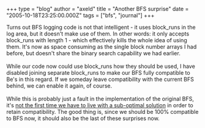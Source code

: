 +++
type = "blog"
author = "axeld"
title = "Another BFS surprise"
date = "2005-10-18T23:25:00.000Z"
tags = ["bfs", "journal"]
+++

Turns out BFS logging code is not that intelligent - it uses block_runs in the log area, but it doesn't make use of them. In other words: it only accepts block_runs with length 1 - which effectively kills the whole idea of using them. It's now as space consuming as the single block number arrays I had before, but doesn't share the binary search capability we had earlier.<br /><br />While our code now could use block_runs how they should be used, I have disabled joining separate block_runs to make our BFS fully compatible to Be's in this regard. If we someday leave compatibility with the current BFS behind, we can enable it again, of course.<br /><br />While this is probably just a fault in the implementation of the original BFS, it's <a href="/blog/axeld/2007-10-05/why_bfs_needs_chkbfs">not the first time we have to live with a sub-optimal solution</a> in order to retain compatibility. The good thing is, since we should be 100% compatible to BFS now, it should also be the last of these surprises now.